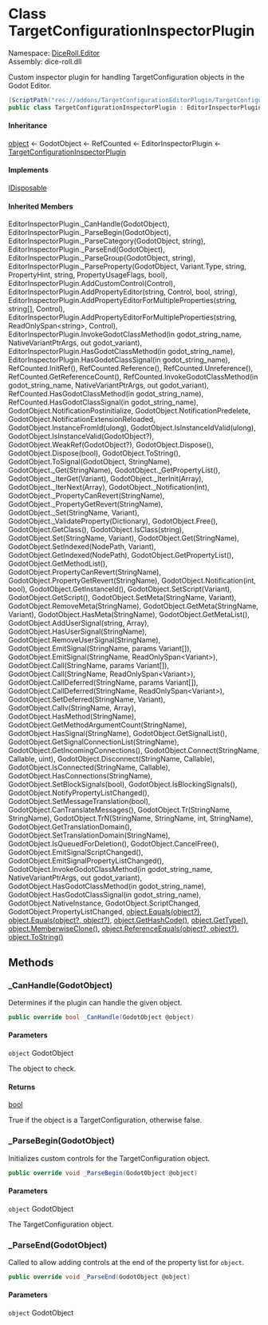 # <a id="DiceRoll_Editor_TargetConfigurationInspectorPlugin"></a> Class TargetConfigurationInspectorPlugin

Namespace: [DiceRoll.Editor](DiceRoll.Editor.md)  
Assembly: dice\-roll.dll  

Custom inspector plugin for handling TargetConfiguration objects in the Godot Editor.

```csharp
[ScriptPath("res://addons/TargetConfigurationEditorPlugin/TargetConfigurationInspectorPlugin.cs")]
public class TargetConfigurationInspectorPlugin : EditorInspectorPlugin, IDisposable
```

#### Inheritance

[object](https://learn.microsoft.com/dotnet/api/system.object) ← 
GodotObject ← 
RefCounted ← 
EditorInspectorPlugin ← 
[TargetConfigurationInspectorPlugin](DiceRoll.Editor.TargetConfigurationInspectorPlugin.md)

#### Implements

[IDisposable](https://learn.microsoft.com/dotnet/api/system.idisposable)

#### Inherited Members

EditorInspectorPlugin.\_CanHandle\(GodotObject\), 
EditorInspectorPlugin.\_ParseBegin\(GodotObject\), 
EditorInspectorPlugin.\_ParseCategory\(GodotObject, string\), 
EditorInspectorPlugin.\_ParseEnd\(GodotObject\), 
EditorInspectorPlugin.\_ParseGroup\(GodotObject, string\), 
EditorInspectorPlugin.\_ParseProperty\(GodotObject, Variant.Type, string, PropertyHint, string, PropertyUsageFlags, bool\), 
EditorInspectorPlugin.AddCustomControl\(Control\), 
EditorInspectorPlugin.AddPropertyEditor\(string, Control, bool, string\), 
EditorInspectorPlugin.AddPropertyEditorForMultipleProperties\(string, string\[\], Control\), 
EditorInspectorPlugin.AddPropertyEditorForMultipleProperties\(string, ReadOnlySpan<string\>, Control\), 
EditorInspectorPlugin.InvokeGodotClassMethod\(in godot\_string\_name, NativeVariantPtrArgs, out godot\_variant\), 
EditorInspectorPlugin.HasGodotClassMethod\(in godot\_string\_name\), 
EditorInspectorPlugin.HasGodotClassSignal\(in godot\_string\_name\), 
RefCounted.InitRef\(\), 
RefCounted.Reference\(\), 
RefCounted.Unreference\(\), 
RefCounted.GetReferenceCount\(\), 
RefCounted.InvokeGodotClassMethod\(in godot\_string\_name, NativeVariantPtrArgs, out godot\_variant\), 
RefCounted.HasGodotClassMethod\(in godot\_string\_name\), 
RefCounted.HasGodotClassSignal\(in godot\_string\_name\), 
GodotObject.NotificationPostinitialize, 
GodotObject.NotificationPredelete, 
GodotObject.NotificationExtensionReloaded, 
GodotObject.InstanceFromId\(ulong\), 
GodotObject.IsInstanceIdValid\(ulong\), 
GodotObject.IsInstanceValid\(GodotObject?\), 
GodotObject.WeakRef\(GodotObject?\), 
GodotObject.Dispose\(\), 
GodotObject.Dispose\(bool\), 
GodotObject.ToString\(\), 
GodotObject.ToSignal\(GodotObject, StringName\), 
GodotObject.\_Get\(StringName\), 
GodotObject.\_GetPropertyList\(\), 
GodotObject.\_IterGet\(Variant\), 
GodotObject.\_IterInit\(Array\), 
GodotObject.\_IterNext\(Array\), 
GodotObject.\_Notification\(int\), 
GodotObject.\_PropertyCanRevert\(StringName\), 
GodotObject.\_PropertyGetRevert\(StringName\), 
GodotObject.\_Set\(StringName, Variant\), 
GodotObject.\_ValidateProperty\(Dictionary\), 
GodotObject.Free\(\), 
GodotObject.GetClass\(\), 
GodotObject.IsClass\(string\), 
GodotObject.Set\(StringName, Variant\), 
GodotObject.Get\(StringName\), 
GodotObject.SetIndexed\(NodePath, Variant\), 
GodotObject.GetIndexed\(NodePath\), 
GodotObject.GetPropertyList\(\), 
GodotObject.GetMethodList\(\), 
GodotObject.PropertyCanRevert\(StringName\), 
GodotObject.PropertyGetRevert\(StringName\), 
GodotObject.Notification\(int, bool\), 
GodotObject.GetInstanceId\(\), 
GodotObject.SetScript\(Variant\), 
GodotObject.GetScript\(\), 
GodotObject.SetMeta\(StringName, Variant\), 
GodotObject.RemoveMeta\(StringName\), 
GodotObject.GetMeta\(StringName, Variant\), 
GodotObject.HasMeta\(StringName\), 
GodotObject.GetMetaList\(\), 
GodotObject.AddUserSignal\(string, Array\), 
GodotObject.HasUserSignal\(StringName\), 
GodotObject.RemoveUserSignal\(StringName\), 
GodotObject.EmitSignal\(StringName, params Variant\[\]\), 
GodotObject.EmitSignal\(StringName, ReadOnlySpan<Variant\>\), 
GodotObject.Call\(StringName, params Variant\[\]\), 
GodotObject.Call\(StringName, ReadOnlySpan<Variant\>\), 
GodotObject.CallDeferred\(StringName, params Variant\[\]\), 
GodotObject.CallDeferred\(StringName, ReadOnlySpan<Variant\>\), 
GodotObject.SetDeferred\(StringName, Variant\), 
GodotObject.Callv\(StringName, Array\), 
GodotObject.HasMethod\(StringName\), 
GodotObject.GetMethodArgumentCount\(StringName\), 
GodotObject.HasSignal\(StringName\), 
GodotObject.GetSignalList\(\), 
GodotObject.GetSignalConnectionList\(StringName\), 
GodotObject.GetIncomingConnections\(\), 
GodotObject.Connect\(StringName, Callable, uint\), 
GodotObject.Disconnect\(StringName, Callable\), 
GodotObject.IsConnected\(StringName, Callable\), 
GodotObject.HasConnections\(StringName\), 
GodotObject.SetBlockSignals\(bool\), 
GodotObject.IsBlockingSignals\(\), 
GodotObject.NotifyPropertyListChanged\(\), 
GodotObject.SetMessageTranslation\(bool\), 
GodotObject.CanTranslateMessages\(\), 
GodotObject.Tr\(StringName, StringName\), 
GodotObject.TrN\(StringName, StringName, int, StringName\), 
GodotObject.GetTranslationDomain\(\), 
GodotObject.SetTranslationDomain\(StringName\), 
GodotObject.IsQueuedForDeletion\(\), 
GodotObject.CancelFree\(\), 
GodotObject.EmitSignalScriptChanged\(\), 
GodotObject.EmitSignalPropertyListChanged\(\), 
GodotObject.InvokeGodotClassMethod\(in godot\_string\_name, NativeVariantPtrArgs, out godot\_variant\), 
GodotObject.HasGodotClassMethod\(in godot\_string\_name\), 
GodotObject.HasGodotClassSignal\(in godot\_string\_name\), 
GodotObject.NativeInstance, 
GodotObject.ScriptChanged, 
GodotObject.PropertyListChanged, 
[object.Equals\(object?\)](https://learn.microsoft.com/dotnet/api/system.object.equals\#system\-object\-equals\(system\-object\)), 
[object.Equals\(object?, object?\)](https://learn.microsoft.com/dotnet/api/system.object.equals\#system\-object\-equals\(system\-object\-system\-object\)), 
[object.GetHashCode\(\)](https://learn.microsoft.com/dotnet/api/system.object.gethashcode), 
[object.GetType\(\)](https://learn.microsoft.com/dotnet/api/system.object.gettype), 
[object.MemberwiseClone\(\)](https://learn.microsoft.com/dotnet/api/system.object.memberwiseclone), 
[object.ReferenceEquals\(object?, object?\)](https://learn.microsoft.com/dotnet/api/system.object.referenceequals), 
[object.ToString\(\)](https://learn.microsoft.com/dotnet/api/system.object.tostring)

## Methods

### <a id="DiceRoll_Editor_TargetConfigurationInspectorPlugin__CanHandle_Godot_GodotObject_"></a> \_CanHandle\(GodotObject\)

Determines if the plugin can handle the given object.

```csharp
public override bool _CanHandle(GodotObject @object)
```

#### Parameters

`object` GodotObject

The object to check.

#### Returns

 [bool](https://learn.microsoft.com/dotnet/api/system.boolean)

True if the object is a TargetConfiguration, otherwise false.

### <a id="DiceRoll_Editor_TargetConfigurationInspectorPlugin__ParseBegin_Godot_GodotObject_"></a> \_ParseBegin\(GodotObject\)

Initializes custom controls for the TargetConfiguration object.

```csharp
public override void _ParseBegin(GodotObject @object)
```

#### Parameters

`object` GodotObject

The TargetConfiguration object.

### <a id="DiceRoll_Editor_TargetConfigurationInspectorPlugin__ParseEnd_Godot_GodotObject_"></a> \_ParseEnd\(GodotObject\)

<p>Called to allow adding controls at the end of the property list for <code class="paramref">object</code>.</p>

```csharp
public override void _ParseEnd(GodotObject @object)
```

#### Parameters

`object` GodotObject

